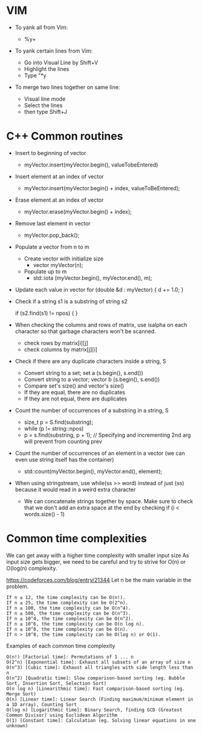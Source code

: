 # VIM
* To yank all from Vim: 
	* %y+

* To yank certain lines from Vim:
	* Go into Visual Line by Shift+V
	* Highlight the lines
	* Type "*y

* To merge two lines together on same line:
	* Visual line mode
	* Select the lines
	* then type Shift+J





# C++ Common routines

* Insert to beginning of vector
	* myVector.insert(myVector.begin(), valueTobeEntered)

* Insert element at an index of vector
	* myVector.insert(myVector.begin() + index, valueToBeEntered);

* Erase element at an index of vector
	* myVector.erase(myVector.begin() + index);

* Remove last element in vector
	* myVector.pop_back();

* Populate a vector from n to m
	* Create vector with initialize size
		* vector<type> myVector(n);
	* Populate up to m
		* std::iota (myVector.begin(), myVector.end(), m);

* Update each value in vector
	for (double &d : myVector) {
		d += 1.0;
	}

* Check if a string s1 is a substring of string s2

	if (s2.find(s1) != npos) {
	}

* When checking the columns and rows of matrix, use isalpha on each character so that garbage characters won't be scanned.
	* check rows by matrix[i][j]
 	* check columns by matrix[j][i]
* Check if there are any duplicate characters inside a string, S
	* Convert string to a set; set<char> a (s.begin(), s.end())
	* Convert string to a vector; vector<char> b (s.begin(), s.end())
	* Compare set's size() and vector's size()
	* If they are equal, there are no duplicates
	* If they are not equal, there are duplicates

* Count the number of occurrences of a substring in a string, S
	* size_t p = S.find(substring);
	* while (p != string::npos)
	* p = s.find(substring, p + 1); // Specifying and incrementing 2nd arg will prevent from counting prev
* Count the number of occurrences of an element in a vector (we can even use string itself has the container)
	* std::count(myVector.begin(), myVector.end(), element);
* When using stringstream, use while(ss >> word) instead of just (ss) because it would read in a weird extra character
	* We can concatenate strings together by space. Make sure to check that we don't add an extra space at the end by checking if (i < words.size() - 1)

# Common time complexities
We can get away with a higher time complexity with smaller input size
As input size gets bigger, we need to be careful and try to strive for O(n) or O(log(n) complexity.

https://codeforces.com/blog/entry/21344
Let n be the main variable in the problem.

    If n ≤ 12, the time complexity can be O(n!).
    If n ≤ 25, the time complexity can be O(2^n).
    If n ≤ 100, the time complexity can be O(n^4).
    If n ≤ 500, the time complexity can be O(n^3).
    If n ≤ 10^4, the time complexity can be O(n^2).
    If n ≤ 10^6, the time complexity can be O(n log n).
    If n ≤ 10^8, the time complexity can be O(n).
    If n > 10^8, the time complexity can be O(log n) or O(1).

Examples of each common time complexity

    O(n!) [Factorial time]: Permutations of 1 ... n
    O(2^n) [Exponential time]: Exhaust all subsets of an array of size n
    O(n^3) [Cubic time]: Exhaust all triangles with side length less than n
    O(n^2) [Quadratic time]: Slow comparison-based sorting (eg. Bubble Sort, Insertion Sort, Selection Sort)
    O(n log n) [Linearithmic time]: Fast comparison-based sorting (eg. Merge Sort)
    O(n) [Linear time]: Linear Search (Finding maximum/minimum element in a 1D array), Counting Sort
    O(log n) [Logarithmic time]: Binary Search, finding GCD (Greatest Common Divisor) using Euclidean Algorithm
    O(1) [Constant time]: Calculation (eg. Solving linear equations in one unknown)
